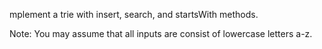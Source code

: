 mplement a trie with insert, search, and startsWith methods.

Note:
You may assume that all inputs are consist of lowercase letters a-z.
